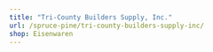 ```yaml
---
title: "Tri-County Builders Supply, Inc."
url: /spruce-pine/tri-county-builders-supply-inc/
shop: Eisenwaren
---
```

